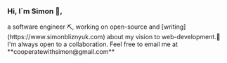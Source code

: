 <h3 align="left"> Hi, I`m Simon 👋, </h3>
<span align="left">a software engineer ⛏️, working on open-source and [writing](https://www.simonbliznyuk.com) about my vision to web-development.🧾</span>
<span align="left">I'm always open to a collaboration. Feel free to email me at **cooperatewithsimon@gmail.com** </span>
<!--
**semaphore8/semaphore8** is a ✨ _special_ ✨ repository because its `README.md` (this file) appears on your GitHub profile.

Here are some ideas to get you started:

- 🔭 I’m currently working on ...
- 🌱 I’m currently learning ...
- 👯 I’m looking to collaborate on ...
- 🤔 I’m looking for help with ...
- 💬 Ask me about ...
- 📫 How to reach me: ...
- 😄 Pronouns: ...
- ⚡ Fun fact: ...
-->

